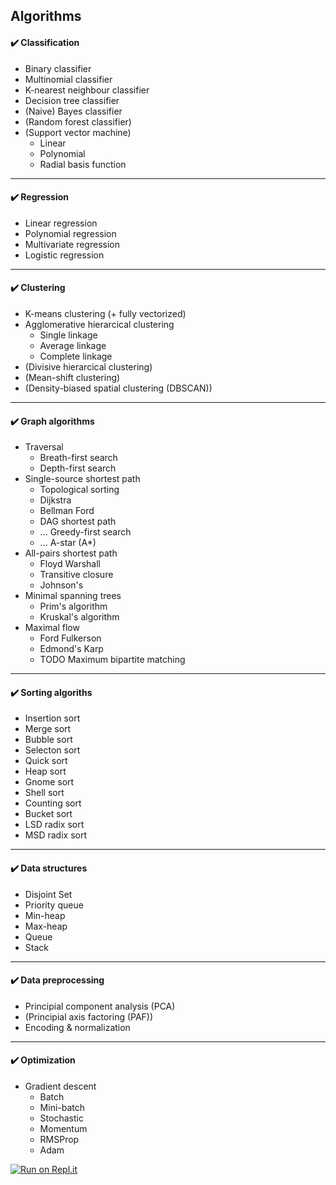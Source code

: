 ## Algorithms

#### :heavy_check_mark: Classification
- Binary classifier
- Multinomial classifier
- K-nearest neighbour classifier
- Decision tree classifier
- (Naive) Bayes classifier
- (Random forest classifier)
- (Support vector machine)
  - Linear
  - Polynomial
  - Radial basis function


----


#### :heavy_check_mark: Regression
- Linear regression
- Polynomial regression
- Multivariate regression
- Logistic regression


----


#### :heavy_check_mark: Clustering
- K-means clustering (+ fully vectorized)
- Agglomerative hierarcical clustering
  - Single linkage
  - Average linkage
  - Complete linkage
- (Divisive hierarcical clustering)
- (Mean-shift clustering)
- (Density-biased spatial clustering (DBSCAN))


----


#### :heavy_check_mark: Graph algorithms
- Traversal
  - Breath-first search
  - Depth-first search
- Single-source shortest path
  - Topological sorting
  - Dijkstra
  - Bellman Ford
  - DAG shortest path
  - ... Greedy-first search
  - ... A-star (A*)
- All-pairs shortest path
  - Floyd Warshall
  - Transitive closure
  - Johnson's
- Minimal spanning trees
  - Prim's algorithm
  - Kruskal's algorithm
- Maximal flow
  - Ford Fulkerson
  - Edmond's Karp
  - TODO Maximum bipartite matching


----


#### :heavy_check_mark: Sorting algoriths
- Insertion sort
- Merge sort
- Bubble sort
- Selecton sort
- Quick sort
- Heap sort
- Gnome sort
- Shell sort
- Counting sort
- Bucket sort
- LSD radix sort
- MSD radix sort


----


#### :heavy_check_mark: Data structures
- Disjoint Set
- Priority queue
- Min-heap
- Max-heap
- Queue
- Stack


----


#### :heavy_check_mark: Data preprocessing
- Principial component analysis (PCA)
- (Principial axis factoring (PAF))
- Encoding & normalization


----


#### :heavy_check_mark: Optimization
- Gradient descent
  - Batch
  - Mini-batch
  - Stochastic
  - Momentum
  - RMSProp
  - Adam


[![Run on Repl.it](https://repl.it/badge/github/patrikkj/algorithms)](https://repl.it/github/patrikkj/algorithms)
